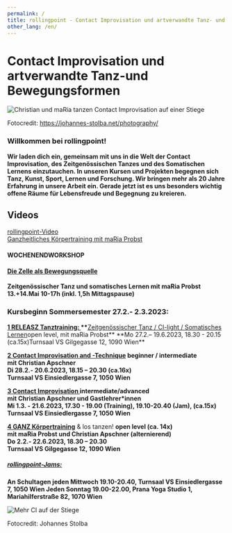 ```yaml
---
permalink: /
title: rollingpoint - Contact Improvisation und artverwandte Tanz- und Bewegungsformen
other_lang: /en/
---
```

# Contact Improvisation und artverwandte Tanz-und Bewegungsformen

![Christian und maRia tanzen Contact Improvisation auf einer Stiege](/assets/uploads/dsc_1901_klein.jpg "Contact Improvisation")

Fotocredit: https://johannes-stolba.net/photography/

### Willkommen bei rollingpoint!

**Wir laden dich ein, gemeinsam mit uns in die Welt der Contact Improvisation, des Zeitgenössischen Tanzes und des Somatischen Lernens einzutauchen. In unseren Kursen und Projekten begegnen sich Tanz, Kunst, Sport, Lernen und Forschung. Wir bringen mehr als 20 Jahre Erfahrung in unsere Arbeit ein. Gerade jetzt ist es uns besonders wichtig offene Räume für Lebensfreude und Begegnung zu kreieren.**

## Videos

<div class="imglink"><a target="_blank" href="https://www.youtube.com/embed/kp3DqzN1Ldo"><img src="/assets/uploads/video_vorschau_rollingpoint.png" alt="" /><div>rollingpoint-Video</div></a></div>

<div class="imglink"><a target="_blank" href="https://www.youtube.com/embed/6A5otnVZAg4"><img src="/assets/uploads/video_vorschau_maria.png" alt="" /><div>Ganzheitliches Körpertraining mit maRia Probst</div></a></div>

#### WOCHENENDWORKSHOP

#### [Die Zelle als Bewegungsquelle](/workshops#liquid)

**Zeitgenössischer Tanz und somatisches Lernen mit maRia Probst 13.+14.Mai 10-17h (inkl. 1,5h Mittagspause)**

### **Kursbeginn Sommersemester 27.2.- 2.3.2023:**

**[1 RELEASZ Tanztraining: ](/kurse#mo)\*\***[Zeitgenössischer Tanz / CI-light / Somatisches Lernen](/kurse#mo)open level, mit maRia Probst\*\* \*\*Mo 27.2.– 19.6.2023, 18.30 - 20.15 (ca.15x)Turnsaal VS Gilgegasse 12, 1090 Wien\*\*

**[2 Contact Improvisation and -Technique](/kurse#di) beginner / intermediate\
mit Christian Apschner\
Di 28.2.- 20.6.2023, 18.15 – 20.30 (ca.16x)**\
**Turnsaal VS Einsiedlergasse 7, 1050 Wien**

**[3 Contact Improvisation ](/kurse#mi) intermediate/advanced**\
**mit Christian Apschner und Gastlehrer*innen**\
**Mi 1.3. - 21.6.2023, 17.30 - 19.00 (Training), 19.10-20.40 (Jam),  (ca.15x)**\
**Turnsaal VS Einsiedlergasse 7, 1050 Wien**

**[4 GANZ Körpertraining](/kurse#do)** & los tanzen!  **open level (ca. 14x)**\
**mit maRia Probst und Christian Apschner (alternierend)**\
**Do 2.2.- 22.6.2023, 18.30 – 20.30**\
**Turnsaal VS Gilgegasse 12, 1090 Wien**

##### **[rollingpoint-Jams:](/jams)**

**An Schultagen jeden Mittwoch 19.10-20.40, Turnsaal VS Einsiedlergasse 7, 1050 Wien Jeden Sonntag 19.00-22.00, Prana Yoga Studio 1, Mariahilferstraße 82, 1070 Wien**

![Mehr CI auf der Stiege](/assets/uploads/dsc_1941a.jpg "Mehr CI auf der Stiege")

Fotocredit: Johannes Stolba
